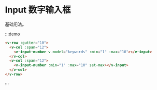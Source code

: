 # Input 数字输入框

基础用法。

:::demo 

```html
<v-row :gutter="10">
  <v-col :span="12">
    <v-input-number v-model="keywords" :min="1" :max="10"></v-input>
  </v-col>
  <v-col :span="12">
    <v-input-number :min="1" :max="10" set-max></v-input>
  </v-col>
</v-row>
```
:::
    
<script>
  import Row from '@/components/row';
  import Col from '@/components/col';
  import InputNumber from '@/components/input-number';
  import Button from '@/components/button';
  import Select from '@/components/select';
  import SelectMenu from '@/components/select-menu';
  import SelectMenuOption from '@/components/select-menu-option';

  export default {
    components: {
      VRow: Row,
      VCol: Col,
      VInputNumber: InputNumber,
      VButton: Button,
      VSelect: Select,
      VSelectMenu: SelectMenu,
      VSelectMenuOption: SelectMenuOption,
    },
    data() {
      return {
        keywords: 1,
        select: '上海',
        options: ['上海', '北京', '广州', '深圳'],
      };
    },
    methods: {
      handleSuffix() {
        console.log(this.keywords);
      },
    },
  };
</script>
<style rel="stylesheet/scss" lang="sass" scoped>

</style>